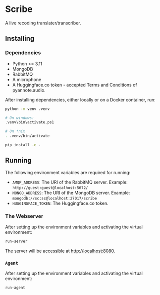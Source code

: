 # Scribe

A live recoding translater/transcriber.

## Installing

### Dependencies

- Python >= 3.11
- MongoDB
- RabbitMQ
- A microphone
- A Huggingface.co token - accepted Terms and Conditions of pyannote.audio.

After installing dependencies, either locally or on a Docker container,
run:

```sh
python -m venv .venv

# On windows:
.venv\bin\activate.ps1

# On *nix
. .venv/bin/activate

pip install -e .
```

## Running

The following environment variables are required for running:

- `AMQP_ADDRESS`: The URI of the RabbitMQ server. Example: `http://guest:guest@localhost:5672/`
- `MONGO_ADDRESS`: The URI of the MongoDB server. Example: `mongodb://sc:sc@localhost:27017/scribe`
- `HUGGINGFACE_TOKEN`: The Huggingface.co token.

### The Webserver

After setting up the environment variables and activating the virtual environment:

```sh
run-server
```

The server will be accessible at [http://localhost:8080](http://localhost:8080).

### `Agent`

After setting up the environment variables and activating the virtual environment:

```sh
run-agent
```
